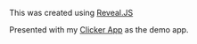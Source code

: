 This was created using [Reveal.JS](http://lab.hakim.se/reveal-js/)

Presented with my [Clicker App](https://github.com/jmburges/Clicker) as the 
demo app.
